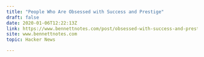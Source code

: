 ```yaml
---
title: "People Who Are Obsessed with Success and Prestige"
draft: false
date: 2020-01-06T12:22:13Z
link: https://www.bennettnotes.com/post/obsessed-with-success-and-prestige/?utm_medium=RSS&utm_source=hune
site: www.bennettnotes.com
topic: Hacker News  

---
```

